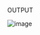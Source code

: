 OUTPUT

![image](https://user-images.githubusercontent.com/60340147/192086271-cc7ee1f6-b008-4dcf-92a6-462877a09f5d.png)

